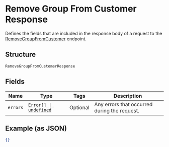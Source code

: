 
# Remove Group From Customer Response

Defines the fields that are included in the response body of
a request to the [RemoveGroupFromCustomer](/doc/api/customers.md#remove-group-from-customer)
endpoint.

## Structure

`RemoveGroupFromCustomerResponse`

## Fields

| Name | Type | Tags | Description |
|  --- | --- | --- | --- |
| `errors` | [`Error[] \| undefined`](/doc/models/error.md) | Optional | Any errors that occurred during the request. |

## Example (as JSON)

```json
{}
```

